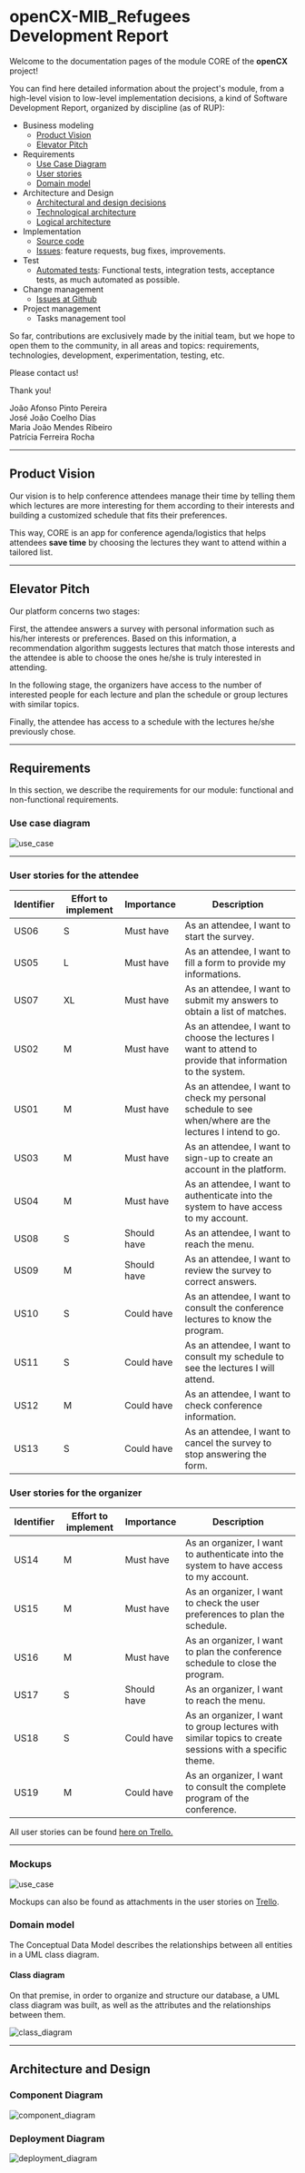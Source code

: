 # openCX-MIB_Refugees Development Report

Welcome to the documentation pages of the module CORE of the **openCX** project!

You can find here detailed information about the project's module, from a high-level vision to low-level implementation decisions, a kind of Software Development Report, organized by discipline (as of RUP):

* Business modeling 
  * [Product Vision](#Product-Vision)
  * [Elevator Pitch](#Elevator-Pitch)
* Requirements
  * [Use Case Diagram](#Use-case-diagram )
  * [User stories](#User-stories)
  * [Domain model](#domain-model)
* Architecture and Design
  * [Architectural and design decisions]()
  * [Technological architecture]()
  * [Logical architecture]()
* Implementation
  * [Source code]()
  * [Issues](): feature requests, bug fixes, improvements.
* Test
  * [Automated tests](): Functional tests, integration tests, acceptance tests, as much automated as possible.
* Change management
  * [Issues at Github]()
* Project management
  * Tasks management tool 

So far, contributions are exclusively made by the initial team, but we hope to open them to the community, in all areas and topics: requirements, technologies, development, experimentation, testing, etc.

Please contact us! 

Thank you!

João Afonso Pinto Pereira\
José João Coelho Dias\
Maria João Mendes Ribeiro\
Patrícia Ferreira Rocha

---

## Product Vision

Our vision is to help conference attendees manage their time by telling them which lectures are more interesting for them according to their interests and building a customized schedule that fits their preferences.

This way, CORE is an app for conference agenda/logistics that helps attendees **save time** by choosing the lectures they want to attend within a tailored list.

---

## Elevator Pitch

Our platform concerns two stages:

First, the attendee answers a survey with personal information such as his/her interests or preferences. Based on this information, a recommendation algorithm suggests lectures that match those interests and the attendee is able to choose the ones he/she is truly interested in attending.

In the following stage, the organizers have access to the number of interested people for each lecture and plan the schedule or group lectures with similar topics.

Finally, the attendee has access to a schedule with the lectures he/she previously chose.

---

## Requirements

In this section, we describe the requirements for our module: functional and non-functional requirements.

### Use case diagram
![use_case](images/use_case.png)

---

### User stories for the attendee

| Identifier | Effort to implement | Importance | Description |
| -- | -- | -- | -- |
| US06 | S | Must have | As an attendee, I want to start the survey. |
| US05 | L | Must have | As an attendee, I want to fill a form to provide my informations. |
| US07 | XL | Must have | As an attendee, I want to submit my answers to obtain a list of matches. |
| US02 | M | Must have | As an attendee, I want to choose the lectures I want to attend to provide that information to the system. |
| US01 | M | Must have | As an attendee, I want to check my personal schedule to see when/where are the lectures I intend to go. |
| US03 | M | Must have | As an attendee, I want to sign-up to create an account in the platform. |
| US04 | M | Must have | As an attendee, I want to authenticate into the system to have access to my account. |
| US08 | S | Should have | As an attendee, I want to reach the menu. |
| US09 | M | Should have | As an attendee, I want to review the survey to correct answers. |
| US10 | S | Could have | As an attendee, I want to consult the conference lectures to know the program. |
| US11 | S | Could have | As an attendee, I want to consult my schedule to see the lectures I will attend. |
| US12 | M | Could have | As an attendee, I want to check conference information. |
| US13 | S | Could have | As an attendee, I want to cancel the survey to stop answering the form. |

### User stories for the organizer

| Identifier | Effort to implement | Importance | Description |
| -- | -- | -- | -- |
| US14 | M | Must have | As an organizer, I want to authenticate into the system to have access to my account. |
| US15 | M | Must have | As an organizer, I want to check the user preferences to plan the schedule. |
| US16 | M | Must have | As an organizer, I want to plan the conference schedule to close the program. |
| US17 | S | Should have | As an organizer, I want to reach the menu. |
| US18 | S | Could have | As an organizer, I want to group lectures with similar topics to create sessions with a specific theme. |
| US19 | M | Could have | As an organizer, I want to consult the complete program of the conference.

All user stories can be found [here on Trello.](https://trello.com/b/tP9QxHeT/fugitivos-do-mib)

---

### Mockups
![use_case](images/mockups.png)

Mockups can also be found as attachments in the user stories on [Trello](https://trello.com/b/tP9QxHeT/fugitivos-do-mib).

### Domain model

The Conceptual Data Model describes the relationships between all entities in a UML class diagram.

#### Class diagram
On that premise, in order to organize and structure our database, a UML class diagram was built,
as well as the attributes and the relationships between them.

![class_diagram](images/class_diagram.png)

---
## Architecture and Design

### Component Diagram
![component_diagram](images/Component.vpd.png)

### Deployment Diagram
![deployment_diagram](images/Deployment.png)
